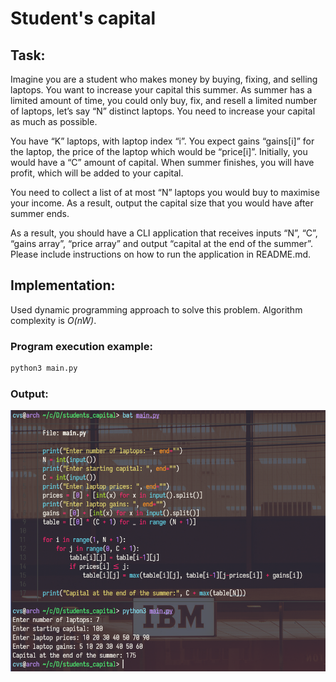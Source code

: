 # Student's capital
## Task:
Imagine you are a student who makes money by buying, fixing, and selling laptops. You want to increase your capital this summer. As summer has a limited amount of time, you could only buy, fix, and resell a limited number of laptops, let’s say “N” distinct laptops. You need to increase your capital as much as possible.

You have “K” laptops, with laptop index “i”. You expect gains “gains[i]” for the laptop, the price of the laptop which would be “price[i]”. Initially, you would have a “C” amount of capital. When summer finishes, you will have profit, which will be added to your capital. 

You need to collect a list of at most “N” laptops you would buy to maximise your income. As a result, output the capital size that you would have after summer ends.

As a result, you should have a CLI application that receives inputs “N”, “C”, “gains array”, “price array” and output “capital at the end of the summer”. Please include instructions on how to run the application in README.md.
## Implementation:
Used dynamic programming approach to solve this problem. Algorithm complexity is *O(nW)*.
### Program execution example:
```sh
python3 main.py
```
### Output:
![Screenshot](example.png)
